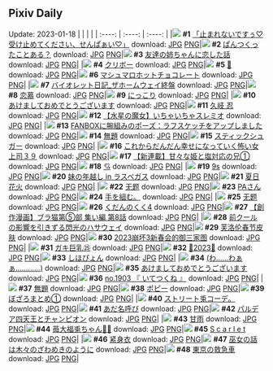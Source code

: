 ## Pixiv Daily
Update: 2023-01-18
|      |      |      |
| :----: | :----: | :----: |
|![](https://pixiv.microyu.workers.dev/c/240x480/img-master/img/2023/01/16/08/09/04/104559809_p0_master1200.jpg) **#1** [「止まれないですぅ♡受け止めてください、せんぱぁい♡」](https://www.pixiv.net/artworks/104559809) download: [JPG](https://pixiv.microyu.workers.dev/img-original/img/2023/01/16/08/09/04/104559809_p0.jpg) [PNG](https://pixiv.microyu.workers.dev/img-original/img/2023/01/16/08/09/04/104559809_p0.png)|![](https://pixiv.microyu.workers.dev/c/240x480/img-master/img/2023/01/16/12/06/30/104562457_p0_master1200.jpg) **#2** [ぱんつくったことある？](https://www.pixiv.net/artworks/104562457) download: [JPG](https://pixiv.microyu.workers.dev/img-original/img/2023/01/16/12/06/30/104562457_p0.jpg) [PNG](https://pixiv.microyu.workers.dev/img-original/img/2023/01/16/12/06/30/104562457_p0.png)|![](https://pixiv.microyu.workers.dev/c/240x480/img-master/img/2023/01/17/00/01/25/104578077_p0_master1200.jpg) **#3** [友達の姉ちゃんに恋した話](https://www.pixiv.net/artworks/104578077) download: [JPG](https://pixiv.microyu.workers.dev/img-original/img/2023/01/17/00/01/25/104578077_p0.jpg) [PNG](https://pixiv.microyu.workers.dev/img-original/img/2023/01/17/00/01/25/104578077_p0.png)|
|![](https://pixiv.microyu.workers.dev/c/240x480/img-master/img/2023/01/17/00/09/48/104578449_p0_master1200.jpg) **#4** [クリボー](https://www.pixiv.net/artworks/104578449) download: [JPG](https://pixiv.microyu.workers.dev/img-original/img/2023/01/17/00/09/48/104578449_p0.jpg) [PNG](https://pixiv.microyu.workers.dev/img-original/img/2023/01/17/00/09/48/104578449_p0.png)|![](https://pixiv.microyu.workers.dev/c/240x480/img-master/img/2023/01/17/00/00/22/104577925_p0_master1200.jpg) **#5** [🐰](https://www.pixiv.net/artworks/104577925) download: [JPG](https://pixiv.microyu.workers.dev/img-original/img/2023/01/17/00/00/22/104577925_p0.jpg) [PNG](https://pixiv.microyu.workers.dev/img-original/img/2023/01/17/00/00/22/104577925_p0.png)|![](https://pixiv.microyu.workers.dev/c/240x480/img-master/img/2023/01/16/22/27/44/104575064_p0_master1200.jpg) **#6** [マシュマロホットチョコレート](https://www.pixiv.net/artworks/104575064) download: [JPG](https://pixiv.microyu.workers.dev/img-original/img/2023/01/16/22/27/44/104575064_p0.jpg) [PNG](https://pixiv.microyu.workers.dev/img-original/img/2023/01/16/22/27/44/104575064_p0.png)|
|![](https://pixiv.microyu.workers.dev/c/240x480/img-master/img/2023/01/17/18/09/14/104593311_p0_master1200.jpg) **#7** [バイオレット日記_ザホームウェイ終盤](https://www.pixiv.net/artworks/104593311) download: [JPG](https://pixiv.microyu.workers.dev/img-original/img/2023/01/17/18/09/14/104593311_p0.jpg) [PNG](https://pixiv.microyu.workers.dev/img-original/img/2023/01/17/18/09/14/104593311_p0.png)|![](https://pixiv.microyu.workers.dev/c/240x480/img-master/img/2023/01/16/00/01/44/104552415_p0_master1200.jpg) **#8** [恋慕](https://www.pixiv.net/artworks/104552415) download: [JPG](https://pixiv.microyu.workers.dev/img-original/img/2023/01/16/00/01/44/104552415_p0.jpg) [PNG](https://pixiv.microyu.workers.dev/img-original/img/2023/01/16/00/01/44/104552415_p0.png)|![](https://pixiv.microyu.workers.dev/c/240x480/img-master/img/2023/01/16/18/33/21/104568729_p0_master1200.jpg) **#9** [にっこり](https://www.pixiv.net/artworks/104568729) download: [JPG](https://pixiv.microyu.workers.dev/img-original/img/2023/01/16/18/33/21/104568729_p0.jpg) [PNG](https://pixiv.microyu.workers.dev/img-original/img/2023/01/16/18/33/21/104568729_p0.png)|
|![](https://pixiv.microyu.workers.dev/c/240x480/img-master/img/2023/01/16/00/16/20/104552826_p0_master1200.jpg) **#10** [あけましておめでとうございます](https://www.pixiv.net/artworks/104552826) download: [JPG](https://pixiv.microyu.workers.dev/img-original/img/2023/01/16/00/16/20/104552826_p0.jpg) [PNG](https://pixiv.microyu.workers.dev/img-original/img/2023/01/16/00/16/20/104552826_p0.png)|![](https://pixiv.microyu.workers.dev/c/240x480/img-master/img/2023/01/17/00/00/14/104577893_p0_master1200.jpg) **#11** [久岐 忍](https://www.pixiv.net/artworks/104577893) download: [JPG](https://pixiv.microyu.workers.dev/img-original/img/2023/01/17/00/00/14/104577893_p0.jpg) [PNG](https://pixiv.microyu.workers.dev/img-original/img/2023/01/17/00/00/14/104577893_p0.png)|![](https://pixiv.microyu.workers.dev/c/240x480/img-master/img/2023/01/16/00/22/18/104553230_p0_master1200.jpg) **#12** [【水星の魔女】いちゃいちゃスレミオ](https://www.pixiv.net/artworks/104553230) download: [JPG](https://pixiv.microyu.workers.dev/img-original/img/2023/01/16/00/22/18/104553230_p0.jpg) [PNG](https://pixiv.microyu.workers.dev/img-original/img/2023/01/16/00/22/18/104553230_p0.png)|
|![](https://pixiv.microyu.workers.dev/c/240x480/img-master/img/2023/01/16/12/00/07/104562310_p0_master1200.jpg) **#13** [FANBOXに腕組みのポーズ：ラフスケッチをアップしました](https://www.pixiv.net/artworks/104562310) download: [JPG](https://pixiv.microyu.workers.dev/img-original/img/2023/01/16/12/00/07/104562310_p0.jpg) [PNG](https://pixiv.microyu.workers.dev/img-original/img/2023/01/16/12/00/07/104562310_p0.png)|![](https://pixiv.microyu.workers.dev/c/240x480/img-master/img/2023/01/16/00/00/31/104552253_p0_master1200.jpg) **#14** [無題](https://www.pixiv.net/artworks/104552253) download: [JPG](https://pixiv.microyu.workers.dev/img-original/img/2023/01/16/00/00/31/104552253_p0.jpg) [PNG](https://pixiv.microyu.workers.dev/img-original/img/2023/01/16/00/00/31/104552253_p0.png)|![](https://pixiv.microyu.workers.dev/c/240x480/img-master/img/2023/01/17/20/30/03/104596567_p0_master1200.jpg) **#15** [スティックシュガー](https://www.pixiv.net/artworks/104596567) download: [JPG](https://pixiv.microyu.workers.dev/img-original/img/2023/01/17/20/30/03/104596567_p0.jpg) [PNG](https://pixiv.microyu.workers.dev/img-original/img/2023/01/17/20/30/03/104596567_p0.png)|
|![](https://pixiv.microyu.workers.dev/c/240x480/img-master/img/2023/01/16/17/06/35/104566894_p0_master1200.jpg) **#16** [これからだんだん幸せになっていく怖い女上司３９](https://www.pixiv.net/artworks/104566894) download: [JPG](https://pixiv.microyu.workers.dev/img-original/img/2023/01/16/17/06/35/104566894_p0.jpg) [PNG](https://pixiv.microyu.workers.dev/img-original/img/2023/01/16/17/06/35/104566894_p0.png)|![](https://pixiv.microyu.workers.dev/c/240x480/img-master/img/2023/01/16/00/01/56/104552432_p0_master1200.jpg) **#17** [【新連載】甘々な姫と塩対応の兄①](https://www.pixiv.net/artworks/104552432) download: [JPG](https://pixiv.microyu.workers.dev/img-original/img/2023/01/16/00/01/56/104552432_p0.jpg) [PNG](https://pixiv.microyu.workers.dev/img-original/img/2023/01/16/00/01/56/104552432_p0.png)|![](https://pixiv.microyu.workers.dev/c/240x480/img-master/img/2023/01/16/22/20/14/104574856_p0_master1200.jpg) **#18** [💘](https://www.pixiv.net/artworks/104574856) download: [JPG](https://pixiv.microyu.workers.dev/img-original/img/2023/01/16/22/20/14/104574856_p0.jpg) [PNG](https://pixiv.microyu.workers.dev/img-original/img/2023/01/16/22/20/14/104574856_p0.png)|
|![](https://pixiv.microyu.workers.dev/c/240x480/img-master/img/2023/01/17/03/10/44/104582132_p0_master1200.jpg) **#19** [9s](https://www.pixiv.net/artworks/104582132) download: [JPG](https://pixiv.microyu.workers.dev/img-original/img/2023/01/17/03/10/44/104582132_p0.jpg) [PNG](https://pixiv.microyu.workers.dev/img-original/img/2023/01/17/03/10/44/104582132_p0.png)|![](https://pixiv.microyu.workers.dev/c/240x480/img-master/img/2023/01/17/19/58/45/104595672_p0_master1200.jpg) **#20** [妹の年越し in ラスベガス](https://www.pixiv.net/artworks/104595672) download: [JPG](https://pixiv.microyu.workers.dev/img-original/img/2023/01/17/19/58/45/104595672_p0.jpg) [PNG](https://pixiv.microyu.workers.dev/img-original/img/2023/01/17/19/58/45/104595672_p0.png)|![](https://pixiv.microyu.workers.dev/c/240x480/img-master/img/2023/01/17/00/00/41/104577987_p0_master1200.jpg) **#21** [夏日花火](https://www.pixiv.net/artworks/104577987) download: [JPG](https://pixiv.microyu.workers.dev/img-original/img/2023/01/17/00/00/41/104577987_p0.jpg) [PNG](https://pixiv.microyu.workers.dev/img-original/img/2023/01/17/00/00/41/104577987_p0.png)|
|![](https://pixiv.microyu.workers.dev/c/240x480/img-master/img/2023/01/17/13/34/52/104589070_p0_master1200.jpg) **#22** [无题](https://www.pixiv.net/artworks/104589070) download: [JPG](https://pixiv.microyu.workers.dev/img-original/img/2023/01/17/13/34/52/104589070_p0.jpg) [PNG](https://pixiv.microyu.workers.dev/img-original/img/2023/01/17/13/34/52/104589070_p0.png)|![](https://pixiv.microyu.workers.dev/c/240x480/img-master/img/2023/01/17/16/21/18/104591322_p0_master1200.jpg) **#23** [PAさん](https://www.pixiv.net/artworks/104591322) download: [JPG](https://pixiv.microyu.workers.dev/img-original/img/2023/01/17/16/21/18/104591322_p0.jpg) [PNG](https://pixiv.microyu.workers.dev/img-original/img/2023/01/17/16/21/18/104591322_p0.png)|![](https://pixiv.microyu.workers.dev/c/240x480/img-master/img/2023/01/16/12/02/30/104562396_p0_master1200.jpg) **#24** [手を組む。](https://www.pixiv.net/artworks/104562396) download: [JPG](https://pixiv.microyu.workers.dev/img-original/img/2023/01/16/12/02/30/104562396_p0.jpg) [PNG](https://pixiv.microyu.workers.dev/img-original/img/2023/01/16/12/02/30/104562396_p0.png)|
|![](https://pixiv.microyu.workers.dev/c/240x480/img-master/img/2023/01/16/14/30/39/104564463_p0_master1200.jpg) **#25** [无题](https://www.pixiv.net/artworks/104564463) download: [JPG](https://pixiv.microyu.workers.dev/img-original/img/2023/01/16/14/30/39/104564463_p0.jpg) [PNG](https://pixiv.microyu.workers.dev/img-original/img/2023/01/16/14/30/39/104564463_p0.png)|![](https://pixiv.microyu.workers.dev/c/240x480/img-master/img/2023/01/16/09/08/43/104560392_p0_master1200.jpg) **#26** [くだんのくく4](https://www.pixiv.net/artworks/104560392) download: [JPG](https://pixiv.microyu.workers.dev/img-original/img/2023/01/16/09/08/43/104560392_p0.jpg) [PNG](https://pixiv.microyu.workers.dev/img-original/img/2023/01/16/09/08/43/104560392_p0.png)|![](https://pixiv.microyu.workers.dev/c/240x480/img-master/img/2023/01/16/19/00/17/104569376_p0_master1200.jpg) **#27** [【創作漫画】ブラ猫第⑤部 集い編 第8話](https://www.pixiv.net/artworks/104569376) download: [JPG](https://pixiv.microyu.workers.dev/img-original/img/2023/01/16/19/00/17/104569376_p0.jpg) [PNG](https://pixiv.microyu.workers.dev/img-original/img/2023/01/16/19/00/17/104569376_p0.png)|
|![](https://pixiv.microyu.workers.dev/c/240x480/img-master/img/2023/01/16/00/00/22/104552222_p0_master1200.jpg) **#28** [前クールの影響を引きずる閃光のハサウェイ](https://www.pixiv.net/artworks/104552222) download: [JPG](https://pixiv.microyu.workers.dev/img-original/img/2023/01/16/00/00/22/104552222_p0.jpg) [PNG](https://pixiv.microyu.workers.dev/img-original/img/2023/01/16/00/00/22/104552222_p0.png)|![](https://pixiv.microyu.workers.dev/c/240x480/img-master/img/2023/01/16/19/46/31/104570439_p0_master1200.jpg) **#29** [芙洛伦春节皮肤](https://www.pixiv.net/artworks/104570439) download: [JPG](https://pixiv.microyu.workers.dev/img-original/img/2023/01/16/19/46/31/104570439_p0.jpg) [PNG](https://pixiv.microyu.workers.dev/img-original/img/2023/01/16/19/46/31/104570439_p0.png)|![](https://pixiv.microyu.workers.dev/c/240x480/img-master/img/2023/01/16/11/27/18/104561853_p0_master1200.jpg) **#30** [2023崩坏3新春会的御三家图](https://www.pixiv.net/artworks/104561853) download: [JPG](https://pixiv.microyu.workers.dev/img-original/img/2023/01/16/11/27/18/104561853_p0.jpg) [PNG](https://pixiv.microyu.workers.dev/img-original/img/2023/01/16/11/27/18/104561853_p0.png)|
|![](https://pixiv.microyu.workers.dev/c/240x480/img-master/img/2023/01/16/08/00/02/104559706_p0_master1200.jpg) **#31** [ガキ巨乳㉕](https://www.pixiv.net/artworks/104559706) download: [JPG](https://pixiv.microyu.workers.dev/img-original/img/2023/01/16/08/00/02/104559706_p0.jpg) [PNG](https://pixiv.microyu.workers.dev/img-original/img/2023/01/16/08/00/02/104559706_p0.png)|![](https://pixiv.microyu.workers.dev/c/240x480/img-master/img/2023/01/16/06/25/40/104558751_p0_master1200.jpg) **#32** [🐰2023🐰](https://www.pixiv.net/artworks/104558751) download: [JPG](https://pixiv.microyu.workers.dev/img-original/img/2023/01/16/06/25/40/104558751_p0.jpg) [PNG](https://pixiv.microyu.workers.dev/img-original/img/2023/01/16/06/25/40/104558751_p0.png)|![](https://pixiv.microyu.workers.dev/c/240x480/img-master/img/2023/01/16/07/13/18/104559284_p0_master1200.jpg) **#33** [しほぴょん](https://www.pixiv.net/artworks/104559284) download: [JPG](https://pixiv.microyu.workers.dev/img-original/img/2023/01/16/07/13/18/104559284_p0.jpg) [PNG](https://pixiv.microyu.workers.dev/img-original/img/2023/01/16/07/13/18/104559284_p0.png)|
|![](https://pixiv.microyu.workers.dev/c/240x480/img-master/img/2023/01/16/17/08/16/104566925_p0_master1200.jpg) **#34** [(わ……わぁぁ…………)](https://www.pixiv.net/artworks/104566925) download: [JPG](https://pixiv.microyu.workers.dev/img-original/img/2023/01/16/17/08/16/104566925_p0.jpg) [PNG](https://pixiv.microyu.workers.dev/img-original/img/2023/01/16/17/08/16/104566925_p0.png)|![](https://pixiv.microyu.workers.dev/c/240x480/img-master/img/2023/01/16/00/00/17/104552211_p0_master1200.jpg) **#35** [あけましておめでとうございます](https://www.pixiv.net/artworks/104552211) download: [JPG](https://pixiv.microyu.workers.dev/img-original/img/2023/01/16/00/00/17/104552211_p0.jpg) [PNG](https://pixiv.microyu.workers.dev/img-original/img/2023/01/16/00/00/17/104552211_p0.png)|![](https://pixiv.microyu.workers.dev/c/240x480/img-master/img/2023/01/16/12/16/26/104562631_p0_master1200.jpg) **#36** [no.1903 『 いてつくね 』](https://www.pixiv.net/artworks/104562631) download: [JPG](https://pixiv.microyu.workers.dev/img-original/img/2023/01/16/12/16/26/104562631_p0.jpg) [PNG](https://pixiv.microyu.workers.dev/img-original/img/2023/01/16/12/16/26/104562631_p0.png)|
|![](https://pixiv.microyu.workers.dev/c/240x480/img-master/img/2023/01/16/00/31/54/104553563_p0_master1200.jpg) **#37** [無題](https://www.pixiv.net/artworks/104553563) download: [JPG](https://pixiv.microyu.workers.dev/img-original/img/2023/01/16/00/31/54/104553563_p0.jpg) [PNG](https://pixiv.microyu.workers.dev/img-original/img/2023/01/16/00/31/54/104553563_p0.png)|![](https://pixiv.microyu.workers.dev/c/240x480/img-master/img/2023/01/16/01/00/10/104554377_p0_master1200.jpg) **#38** [ポピー](https://www.pixiv.net/artworks/104554377) download: [JPG](https://pixiv.microyu.workers.dev/img-original/img/2023/01/16/01/00/10/104554377_p0.jpg) [PNG](https://pixiv.microyu.workers.dev/img-original/img/2023/01/16/01/00/10/104554377_p0.png)|![](https://pixiv.microyu.workers.dev/c/240x480/img-master/img/2023/01/16/19/03/08/104569465_p0_master1200.jpg) **#39** [ぼざろまとめ①](https://www.pixiv.net/artworks/104569465) download: [JPG](https://pixiv.microyu.workers.dev/img-original/img/2023/01/16/19/03/08/104569465_p0.jpg) [PNG](https://pixiv.microyu.workers.dev/img-original/img/2023/01/16/19/03/08/104569465_p0.png)|
|![](https://pixiv.microyu.workers.dev/c/240x480/img-master/img/2023/01/17/18/38/01/104593864_p0_master1200.jpg) **#40** [ストリート兎コーデ。](https://www.pixiv.net/artworks/104593864) download: [JPG](https://pixiv.microyu.workers.dev/img-original/img/2023/01/17/18/38/01/104593864_p0.jpg) [PNG](https://pixiv.microyu.workers.dev/img-original/img/2023/01/17/18/38/01/104593864_p0.png)|![](https://pixiv.microyu.workers.dev/c/240x480/img-master/img/2023/01/16/18/31/15/104568671_p0_master1200.jpg) **#41** [あだ名呼び](https://www.pixiv.net/artworks/104568671) download: [JPG](https://pixiv.microyu.workers.dev/img-original/img/2023/01/16/18/31/15/104568671_p0.jpg) [PNG](https://pixiv.microyu.workers.dev/img-original/img/2023/01/16/18/31/15/104568671_p0.png)|![](https://pixiv.microyu.workers.dev/c/240x480/img-master/img/2023/01/17/18/01/52/104593170_p0_master1200.jpg) **#42** [パルデア四天王とチャンピオン](https://www.pixiv.net/artworks/104593170) download: [JPG](https://pixiv.microyu.workers.dev/img-original/img/2023/01/17/18/01/52/104593170_p0.jpg) [PNG](https://pixiv.microyu.workers.dev/img-original/img/2023/01/17/18/01/52/104593170_p0.png)|
|![](https://pixiv.microyu.workers.dev/c/240x480/img-master/img/2023/01/16/00/01/21/104552376_p0_master1200.jpg) **#43** [甘雨](https://www.pixiv.net/artworks/104552376) download: [JPG](https://pixiv.microyu.workers.dev/img-original/img/2023/01/16/00/01/21/104552376_p0.jpg) [PNG](https://pixiv.microyu.workers.dev/img-original/img/2023/01/16/00/01/21/104552376_p0.png)|![](https://pixiv.microyu.workers.dev/c/240x480/img-master/img/2023/01/17/17/27/27/104592440_p0_master1200.jpg) **#44** [苺大福兎ちゃん🐇🍓](https://www.pixiv.net/artworks/104592440) download: [JPG](https://pixiv.microyu.workers.dev/img-original/img/2023/01/17/17/27/27/104592440_p0.jpg) [PNG](https://pixiv.microyu.workers.dev/img-original/img/2023/01/17/17/27/27/104592440_p0.png)|![](https://pixiv.microyu.workers.dev/c/240x480/img-master/img/2023/01/16/07/44/55/104559576_p0_master1200.jpg) **#45** [S c a r l e t](https://www.pixiv.net/artworks/104559576) download: [JPG](https://pixiv.microyu.workers.dev/img-original/img/2023/01/16/07/44/55/104559576_p0.jpg) [PNG](https://pixiv.microyu.workers.dev/img-original/img/2023/01/16/07/44/55/104559576_p0.png)|
|![](https://pixiv.microyu.workers.dev/c/240x480/img-master/img/2023/01/16/14/23/10/104564351_p0_master1200.jpg) **#46** [紧身衣](https://www.pixiv.net/artworks/104564351) download: [JPG](https://pixiv.microyu.workers.dev/img-original/img/2023/01/16/14/23/10/104564351_p0.jpg) [PNG](https://pixiv.microyu.workers.dev/img-original/img/2023/01/16/14/23/10/104564351_p0.png)|![](https://pixiv.microyu.workers.dev/c/240x480/img-master/img/2023/01/16/01/03/06/104554460_p0_master1200.jpg) **#47** [巫女の話は木々のざわめきのように](https://www.pixiv.net/artworks/104554460) download: [JPG](https://pixiv.microyu.workers.dev/img-original/img/2023/01/16/01/03/06/104554460_p0.jpg) [PNG](https://pixiv.microyu.workers.dev/img-original/img/2023/01/16/01/03/06/104554460_p0.png)|![](https://pixiv.microyu.workers.dev/c/240x480/img-master/img/2023/01/16/17/46/18/104567631_p0_master1200.jpg) **#48** [東京の救急車](https://www.pixiv.net/artworks/104567631) download: [JPG](https://pixiv.microyu.workers.dev/img-original/img/2023/01/16/17/46/18/104567631_p0.jpg) [PNG](https://pixiv.microyu.workers.dev/img-original/img/2023/01/16/17/46/18/104567631_p0.png)|
